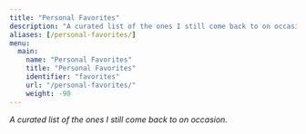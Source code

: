 ```yaml
---
title: "Personal Favorites"
description: "A curated list of the ones I still come back to on occasion."
aliases: [/personal-favorites/]
menu:
  main:
    name: "Personal Favorites"
    title: "Personal Favorites"
    identifier: "favorites"
    url: "/personal-favorites/"
    weight: -90
---
```


*A curated list of the ones I still come back to on occasion.*